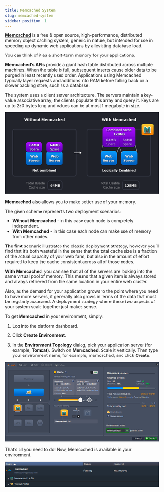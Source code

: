 ```yaml
---
title: Memcached System
slug: memcached-system
sidebar_position: 1
---
```


<!-- ## Memcached Caching System -->

**[Memcached](https://memcached.org/)** is a free & open source, high-performance, distributed memory object caching system, generic in nature, but intended for use in speeding up dynamic web applications by alleviating database load.

You can think of it as a short-term memory for your applications.

**Memcached’s APIs** provide a giant hash table distributed across multiple machines. When the table is full, subsequent inserts cause older data to be purged in least recently used order. Applications using Memcached typically layer requests and additions into RAM before falling back on a slower backing store, such as a database.

The system uses a client server architecture. The servers maintain a key-value associative array; the clients populate this array and query it. Keys are up to 250 bytes long and values can be at most 1 megabyte in size.

<div style={{
    display:'flex',
    justifyContent: 'center',
    margin: '0 0 1rem 0'
}}>

![Locale Dropdown](./img/MemcachedSystem/01-memcached-deployment-scenario.png)

</div>

**Memcached** also allows you to make better use of your memory.

The given scheme represents two deployment scenarios:

- **Without Memcached** - in this case each node is completely independent.
- **With Memcached** - in this case each node can make use of memory from other nodes.

**The first** scenario illustrates the classic deployment strategy, however you’ll find that it’s both wasteful in the sense that the total cache size is a fraction of the actual capacity of your web farm, but also in the amount of effort required to keep the cache consistent across all of those nodes.

**With Memcached**, you can see that all of the servers are looking into the same virtual pool of memory. This means that a given item is always stored and always retrieved from the same location in your entire web cluster.

Also, as the demand for your application grows to the point where you need to have more servers, it generally also grows in terms of the data that must be regularly accessed. A deployment strategy where these two aspects of your system scale together just makes sense.

To get **Memcached** in your environment, simply:

1. Log into the platform dashboard.

2. Click **Create Environment**.

3. In the **Environment Topology** dialog, pick your application server (for example, **Tomcat**). Switch on **Memcached**. Scale it vertically. Then type your environment name, for example, memcached, and click **Create**.

<div style={{
    display:'flex',
    justifyContent: 'center',
    margin: '0 0 1rem 0'
}}>

![Locale Dropdown](./img/MemcachedSystem/02-memcached-environment-topology.png)

</div>

That’s all you need to do! Now, Memcached is available in your environment.

<div style={{
    display:'flex',
    justifyContent: 'center',
    margin: '0 0 1rem 0'
}}>

![Locale Dropdown](./img/MemcachedSystem/03-environment-with-memcached-created.png)

</div>
